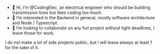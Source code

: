 - 👋 Hi, I’m @CodingElec, an electrical engineer who should be building transmission lines but likes coding too much.
- 👀 I’m interested in the Backend in general, mostly software architecture and Node / Typescript.
- 💞️ I’m looking to collaborate on any fun project without tight deadlines, I leave those for work. 

I do not make a lot of side projects public, but I will leave always at least 1 for the sake of it.

<!---
CodingElec/CodingElec is a ✨ special ✨ repository because its `README.md` (this file) appears on your GitHub profile.
You can click the Preview link to take a look at your changes.
--->
